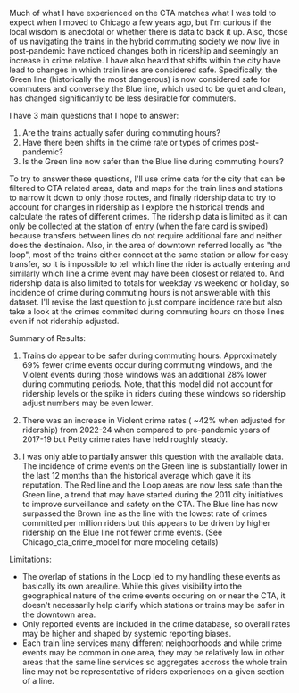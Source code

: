 Much of what I have experienced on the CTA matches what I was told to expect when I moved to Chicago a few years ago, but I'm curious if the local wisdom is anecdotal or whether there is data to back it up. Also, those of us navigating the trains in the hybrid commuting society we now live in post-pandemic have noticed changes both in ridership and seemingly an increase in crime relative. I have also heard that shifts within the city have lead to changes in which train lines are considered safe. Specifically, the Green line (historically the most dangerous) is now considered safe for commuters and conversely the Blue line, which used to be quiet and clean, has changed significantly to be less desirable for commuters.

I have 3 main questions that I hope to answer:
1. Are the trains actually safer during commuting hours?
2. Have there been shifts in the crime rate or types of crimes post-pandemic?
3. Is the Green line now safer than the Blue line during commuting hours?

To try to answer these questions, I'll use crime data for the city that can be filtered to CTA related areas, data and maps for the train lines and stations to narrow it down to only those routes, and finally ridership data to try to account for changes in ridership as I explore the historical trends and calculate the rates of different crimes. The ridership data is limited as it can only be collected at the station of entry (when the fare card is swiped) because transfers between lines do not require additional fare and neither does the destinaion. Also, in the area of downtown referred locally as "the loop", most of the trains either connect at the same station or allow for easy transfer, so it is impossible to tell which line the rider is actually entering and similarly which line a crime event may have been closest or related to. And ridership data is also limited to totals for weekday vs weekend or holiday, so incidence of crime during commuting hours is not answerable with this dataset. I'll revise the last question to just compare incidence rate but also take a look at the crimes commited during commuting hours on those lines even if not ridership adjusted.

Summary of Results:

1. Trains do appear to be safer during commuting hours. Approximately 69% fewer crime events occur during commuting windows, and the Violent events during those windows was an additional 28% lower during commuting periods. Note, that this model did not account for ridership levels or the spike in riders during these windows so ridership adjust numbers may be even lower.

2. There was an increase in Violent crime rates ( ~42% when adjusted for ridership) from 2022-24 when compared to pre-pandemic years of 2017-19 but Petty crime rates have held roughly steady.

3. I was only able to partially answer this question with the available data. The incidence of crime events on the Green line is substantially lower in the last 12 months than the historical average which gave it its reputation. The Red line and the Loop areas are now less safe than the Green line, a trend that may have started during the 2011 city initiatives to improve surveillance and safety on the CTA. The Blue line has now surpassed the Brown line as the line with the lowest rate of crimes committed per million riders but this appears to be driven by higher ridership on the Blue line not fewer crime events. (See Chicago_cta_crime_model for more modeling details)

Limitations:

- The overlap of stations in the Loop led to my handling these events as basically its own area/line. While this gives visibility into the geographical nature of the crime events occuring on or near the CTA, it doesn't necessarily help clarify which stations or trains may be safer in the downtown area.
- Only reported events are included in the crime database, so overall rates may be higher and shaped by systemic reporting biases.
- Each train line services many different neighborhoods and while crime events may be common in one area, they may be relatively low in other areas that the same line services so aggregates accross the whole train line may not be representative of riders experiences on a given section of a line.
